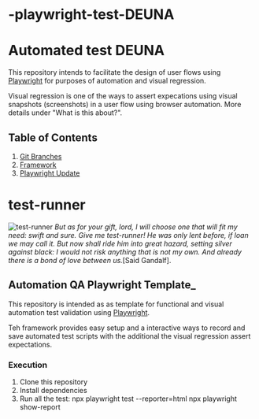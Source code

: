# -playwright-test-DEUNA
# Automated test DEUNA

This repository intends to facilitate the design of user flows using [Playwright](https://playwright.dev/) for purposes of automation and visual regression.

Visual regression is one of the ways to assert expecations using visual snapshots (screenshots) in a user flow using browser automation. More details under "What is this about?".

## Table of Contents


1. [Git Branches](./docs/BRANCHES.md)
2. [Framework](./docs/FRAMEWORK.md)
3. [Playwright Update](./docs/PLAYWRIGHT_UPDATES.md)


# test-runner

![test-runner](/docs/imgs/test-runner-lotr.jpg)
_But as for your gift, lord, I will choose one that will fit my need: swift and sure. Give me test-runner! He was only lent before, if loan we may call it. But now shall ride him into great hazard, setting silver against black: I would not risk anything that is not my own. And already there is a bond of love between us._[Said Gandalf].

## Automation QA Playwright Template_

This repository is intended as as template for functional and visual automation test validation using [Playwright](http://playwright.dev).

Teh framework provides easy setup and a interactive ways to record and save automated test scripts with the additional the visual regression assert expectations.


### Execution

1. Clone this repository
2. Install dependencies 
4. Run all the test:
 npx playwright test --reporter=html
 npx playwright show-report
